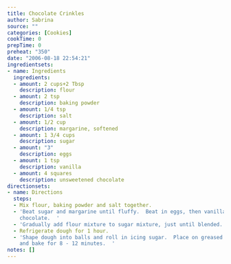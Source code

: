 ```yaml
---
title: Chocolate Crinkles
author: Sabrina
source: ""
categories: [Cookies]
cookTime: 0
prepTime: 0
preheat: "350"
date: "2006-08-18 22:54:21"
ingredientsets:
- name: Ingredients
  ingredients:
  - amount: 2 cups+2 Tbsp
    description: flour
  - amount: 2 tsp
    description: baking powder
  - amount: 1/4 tsp
    description: salt
  - amount: 1/2 cup
    description: margarine, softened
  - amount: 1 3/4 cups
    description: sugar
  - amount: "3"
    description: eggs
  - amount: 1 tsp
    description: vanilla
  - amount: 4 squares
    description: unsweetened chocolate
directionsets:
- name: Directions
  steps:
  - Mix flour, baking powder and salt together.
  - 'Beat sugar and margarine until fluffy.  Beat in eggs, then vanilla and melted
    chocolate.  '
  - 'Gradually add flour mixture to sugar mixture, just until blended.  '
  - Refrigerate dough for 1 hour.
  - 'Shape dough into balls and roll in icing sugar.  Place on greased cookie sheet
    and bake for 8 - 12 minutes.  '
notes: []
---
```


